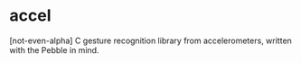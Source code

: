 accel
=====

[not-even-alpha] C gesture recognition library from accelerometers, written with the Pebble in mind.
